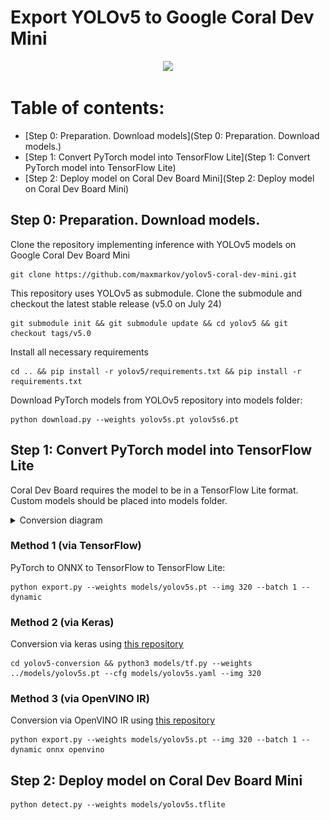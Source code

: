 # Export YOLOv5 to Google Coral Dev Mini

<p align="center">
  <a href="https://github.com/ultralytics/yolov5/discussions/3213">
  <img width="850" src="https://github.com/ultralytics/yolov5/releases/download/v1.0/banner-export-competition.png"></a>
</p>

# Table of contents:

- [Step 0: Preparation. Download models](Step 0: Preparation. Download models.)
- [Step 1: Convert PyTorch model into TensorFlow Lite](Step 1: Convert PyTorch model into TensorFlow Lite)
- [Step 2: Deploy model on Coral Dev Board Mini](Step 2: Deploy model on Coral Dev Board Mini) 

## Step 0: Preparation. Download models.

Clone the repository implementing inference with YOLOv5 models on Google Coral Dev Board Mini

```
git clone https://github.com/maxmarkov/yolov5-coral-dev-mini.git
```

This repository uses YOLOv5 as submodule. Clone the submodule and checkout the latest stable release (v5.0 on July 24)

```
git submodule init && git submodule update && cd yolov5 && git checkout tags/v5.0
```

Install all necessary requirements 

```
cd .. && pip install -r yolov5/requirements.txt && pip install -r requirements.txt
```

Download PyTorch models from YOLOv5 repository into models folder:

```
python download.py --weights yolov5s.pt yolov5s6.pt 
```

## Step 1: Convert PyTorch model into TensorFlow Lite

Coral Dev Board requires the model to be in a TensorFlow Lite format. 
Custom models should be placed into models folder.

<details><summary>Conversion diagram</summary>
<p>

<img src="data/diagram.png" width="650" height="450">

</p>
</details>

### Method 1 (via TensorFlow)

PyTorch to ONNX to TensorFlow to TensorFlow Lite:

```
python export.py --weights models/yolov5s.pt --img 320 --batch 1 --dynamic
```

### Method 2 (via Keras)

Conversion via keras using [this repository](https://github.com/zldrobit/yolov5)

```
cd yolov5-conversion && python3 models/tf.py --weights ../models/yolov5s.pt --cfg models/yolov5s.yaml --img 320 
```

### Method 3 (via OpenVINO IR)

Conversion via OpenVINO IR using [this repository](https://github.com/PINTO0309/openvino2tensorflow)

```
python export.py --weights models/yolov5s.pt --img 320 --batch 1 --dynamic onnx openvino

```

## Step 2: Deploy model on Coral Dev Board Mini 

```
python detect.py --weights models/yolov5s.tflite
```
